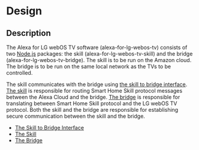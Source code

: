 # Design

## Description

The Alexa for LG webOS TV software (alexa-for-lg-webos-tv) consists of two [Node.js](https://nodejs.org/) packages: the skill (alexa-for-lg-webos-tv-skill) and the bridge (alexa-for-lg-webos-tv-bridge). The skill is to be run on the Amazon cloud. The bridge is to be run on the same local network as the TVs to be controlled.

The skill communicates with the bridge using [the skill to bridge interface](./skill-to-bridge-interface.md#the-skill-to-bridge-interface). [The skill](./skill.md#the-skill) is responsible for routing Smart Home Skill protocol messages between the Alexa Cloud and the bridge. [The bridge](./bridge.md#the-bridge) is responsible for translating between Smart Home Skill protocol and the LG webOS TV protocol. Both the skill and the bridge are responsible for establishing secure communication between the skill and the bridge.

- [The Skill to Bridge Interface](./skill-to-bridge-interface.md#the-skill-to-bridge-interface)
- [The Skill](./skill.md#the-skill)
- [The Bridge](./bridge.md#the-bridge)
